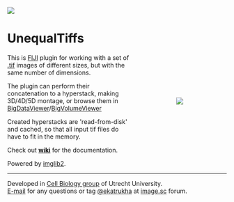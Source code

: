 [![](https://github.com/ekatrukha/UnequalTiffs/actions/workflows/build-main.yml/badge.svg)](https://github.com/ekatrukha/UnequalTiffs/actions/workflows/build-main.yml)

UnequalTiffs
===

<img src="https://katpyxa.info/software/UnequalTiffs_logo.png" align="right" style="padding:100px"/>This is [FIJI](https://fiji.sc/) plugin for working with a set of [.tif](https://en.wikipedia.org/wiki/TIFF) images of different sizes, but with the same number of dimensions.  
  
The plugin can perform their concatenation to a hyperstack, making 3D/4D/5D montage, or browse them in [BigDataViewer](https://imagej.net/plugins/bdv/)/[BigVolumeViewer](https://github.com/UU-cellbiology/bvv-playground)  
 
Created hyperstacks are 'read-from-disk' and cached, so that all input tif files do have to fit in the memory.  

Check out **[wiki](https://github.com/ekatrukha/UnequalTiffs/wiki)** for the documentation.

Powered by [imglib2](https://github.com/imglib).

----------

Developed in <a href='http://cellbiology.science.uu.nl/'>Cell Biology group</a> of Utrecht University.  
<a href="mailto:katpyxa@gmail.com">E-mail</a> for any questions or tag <a href="https://forum.image.sc/u/ekatrukha/summary">@ekatrukha</a> at <a href="https://forum.image.sc/">image.sc</a> forum.



